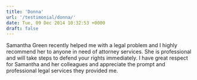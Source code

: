 ```yaml
---
title: 'Donna'
url: '/testimonial/donna/'
date: Tue, 09 Dec 2014 10:32:53 +0000
draft: false
---
```


Samantha Green recently helped me with a legal problem and I highly recommend her to anyone in need of attorney services. She is professional and will take steps to defend your rights immediately. I have great respect for Samantha and her colleagues and appreciate the prompt and professional legal services they provided me.